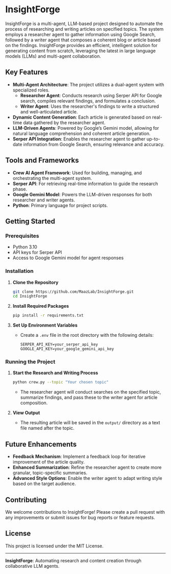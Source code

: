 # InsightForge

InsightForge is a multi-agent, LLM-based project designed to automate the process of researching and writing articles on specified topics. The system employs a researcher agent to gather information using Google Search, followed by a writer agent that composes a coherent blog or article based on the findings. InsightForge provides an efficient, intelligent solution for generating content from scratch, leveraging the latest in large language models (LLMs) and multi-agent collaboration.

## Key Features

- **Multi-Agent Architecture**: The project utilizes a dual-agent system with specialized roles.
  - **Researcher Agent**: Conducts research using Serper API for Google search, compiles relevant findings, and formulates a conclusion.
  - **Writer Agent**: Uses the researcher's findings to write a structured and well-articulated article.
- **Dynamic Content Generation**: Each article is generated based on real-time data gathered by the researcher agent.
- **LLM-Driven Agents**: Powered by Google’s Gemini model, allowing for natural language comprehension and coherent article generation.
- **Serper API Integration**: Enables the researcher agent to gather up-to-date information from Google Search, ensuring relevance and accuracy.
  
## Tools and Frameworks

- **Crew AI Agent Framework**: Used for building, managing, and orchestrating the multi-agent system.
- **Serper API**: For retrieving real-time information to guide the research phase.
- **Google Gemini Model**: Powers the LLM-driven responses for both researcher and writer agents.
- **Python**: Primary language for project scripts.

## Getting Started

### Prerequisites

- Python 3.10
- API keys for Serper API
- Access to Google Gemini model for agent responses

### Installation

1. **Clone the Repository**
    ```bash
    git clone https://github.com/MaazLab/InsightForge.git
    cd InsightForge
    ```

2. **Install Required Packages**
    ```bash
    pip install -r requirements.txt
    ```

3. **Set Up Environment Variables**
   - Create a `.env` file in the root directory with the following details:
     ```plaintext
     SERPER_API_KEY=your_serper_api_key
     GOOGLE_API_KEY=your_google_gemini_api_key
     ```


### Running the Project

1. **Start the Research and Writing Process**
    ```bash
    python crew.py --topic "Your chosen topic"
    ```

   - The researcher agent will conduct searches on the specified topic, summarize findings, and pass these to the writer agent for article composition.

2. **View Output**
   - The resulting article will be saved in the `output/` directory as a text file named after the topic.

## Future Enhancements

- **Feedback Mechanism**: Implement a feedback loop for iterative improvement of the article quality.
- **Enhanced Summarization**: Refine the researcher agent to create more granular, topic-specific summaries.
- **Advanced Style Options**: Enable the writer agent to adapt writing style based on the target audience.

## Contributing

We welcome contributions to InsightForge! Please create a pull request with any improvements or submit issues for bug reports or feature requests.

## License

This project is licensed under the MIT License.

---

**InsightForge**: Automating research and content creation through collaborative LLM agents.
